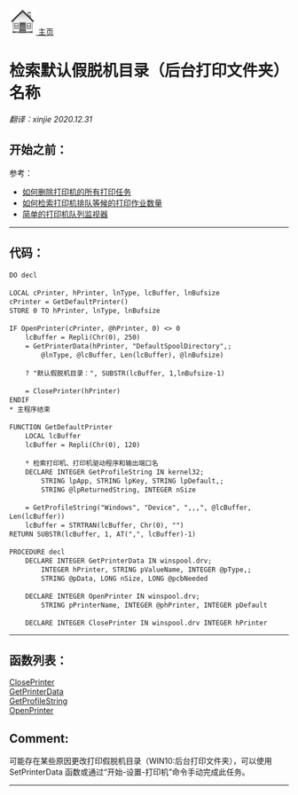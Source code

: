 [<img src="../images/home.png"> 主页 ](https://github.com/VFP9/Win32API)  

# 检索默认假脱机目录（后台打印文件夹）名称
_翻译：xinjie  2020.12.31_

## 开始之前：
参考：

* [如何删除打印机的所有打印任务](sample_370.md)  
* [如何检索打印机排队等候的打印作业数量](sample_367.md)  
* [简单的打印机队列监视器](sample_373.md)  
  
***  


## 代码：
```foxpro  
DO decl

LOCAL cPrinter, hPrinter, lnType, lcBuffer, lnBufsize
cPrinter = GetDefaultPrinter()
STORE 0 TO hPrinter, lnType, lnBufsize

IF OpenPrinter(cPrinter, @hPrinter, 0) <> 0
	lcBuffer = Repli(Chr(0), 250)
	= GetPrinterData(hPrinter, "DefaultSpoolDirectory",;
		@lnType, @lcBuffer, Len(lcBuffer), @lnBufsize)

	? "默认假脱机目录：", SUBSTR(lcBuffer, 1,lnBufsize-1)

	= ClosePrinter(hPrinter)
ENDIF
* 主程序结束

FUNCTION GetDefaultPrinter
	LOCAL lcBuffer
	lcBuffer = Repli(Chr(0), 120)

	* 检索打印机、打印机驱动程序和输出端口名
	DECLARE INTEGER GetProfileString IN kernel32;
		STRING lpApp, STRING lpKey, STRING lpDefault,;
		STRING @lpReturnedString, INTEGER nSize

	= GetProfileString("Windows", "Device", ",,,", @lcBuffer, Len(lcBuffer))
	lcBuffer = STRTRAN(lcBuffer, Chr(0), "")
RETURN SUBSTR(lcBuffer, 1, AT(",", lcBuffer)-1)

PROCEDURE decl
	DECLARE INTEGER GetPrinterData IN winspool.drv;
		INTEGER hPrinter, STRING pValueName, INTEGER @pType,;
		STRING @pData, LONG nSize, LONG @pcbNeeded

	DECLARE INTEGER OpenPrinter IN winspool.drv;
		STRING pPrinterName, INTEGER @phPrinter, INTEGER pDefault

	DECLARE INTEGER ClosePrinter IN winspool.drv INTEGER hPrinter  
```  
***  


## 函数列表：
[ClosePrinter](../libraries/winspool.drv/ClosePrinter.md)  
[GetPrinterData](../libraries/winspool.drv/GetPrinterData.md)  
[GetProfileString](../libraries/kernel32/GetProfileString.md)  
[OpenPrinter](../libraries/winspool.drv/OpenPrinter.md)  

## Comment:
可能存在某些原因更改打印假脱机目录（WIN10:后台打印文件夹），可以使用 SetPrinterData 函数或通过“开始-设置-打印机”命令手动完成此任务。  
  
***  

